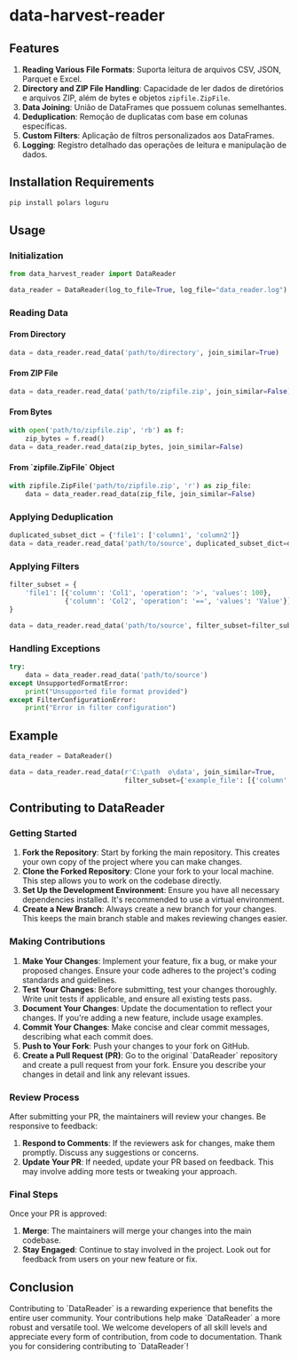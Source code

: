 
# data-harvest-reader

## Features

1. **Reading Various File Formats**: Suporta leitura de arquivos CSV, JSON, Parquet e Excel.
2. **Directory and ZIP File Handling**: Capacidade de ler dados de diretórios e arquivos ZIP, além de bytes e objetos `zipfile.ZipFile`.
3. **Data Joining**: União de DataFrames que possuem colunas semelhantes.
4. **Deduplication**: Remoção de duplicatas com base em colunas específicas.
5. **Custom Filters**: Aplicação de filtros personalizados aos DataFrames.
6. **Logging**: Registro detalhado das operações de leitura e manipulação de dados.

## Installation Requirements

```bash
pip install polars loguru
```

## Usage

### Initialization

```python
from data_harvest_reader import DataReader

data_reader = DataReader(log_to_file=True, log_file="data_reader.log")
```

### Reading Data

#### From Directory

```python
data = data_reader.read_data('path/to/directory', join_similar=True)
```

#### From ZIP File

```python
data = data_reader.read_data('path/to/zipfile.zip', join_similar=False)
```

#### From Bytes

```python
with open('path/to/zipfile.zip', 'rb') as f:
    zip_bytes = f.read()
data = data_reader.read_data(zip_bytes, join_similar=False)
```

#### From \`zipfile.ZipFile\` Object

```python
with zipfile.ZipFile('path/to/zipfile.zip', 'r') as zip_file:
    data = data_reader.read_data(zip_file, join_similar=False)
```

### Applying Deduplication

```python
duplicated_subset_dict = {'file1': ['column1', 'column2']}
data = data_reader.read_data('path/to/source', duplicated_subset_dict=duplicated_subset_dict)
```

### Applying Filters

```python
filter_subset = {
    'file1': [{'column': 'Col1', 'operation': '>', 'values': 100},
              {'column': 'Col2', 'operation': '==', 'values': 'Value'}]
}

data = data_reader.read_data('path/to/source', filter_subset=filter_subset)
```

### Handling Exceptions

```python
try:
    data = data_reader.read_data('path/to/source')
except UnsupportedFormatError:
    print("Unsupported file format provided")
except FilterConfigurationError:
    print("Error in filter configuration")
```

## Example

```python
data_reader = DataReader()

data = data_reader.read_data(r'C:\path	o\data', join_similar=True,
                             filter_subset={'example_file': [{'column': 'Age', 'operation': '>', 'values': 30}]})
```

## Contributing to DataReader

### Getting Started

1. **Fork the Repository**: Start by forking the main repository. This creates your own copy of the project where you can make changes.
2. **Clone the Forked Repository**: Clone your fork to your local machine. This step allows you to work on the codebase directly.
3. **Set Up the Development Environment**: Ensure you have all necessary dependencies installed. It's recommended to use a virtual environment.
4. **Create a New Branch**: Always create a new branch for your changes. This keeps the main branch stable and makes reviewing changes easier.

### Making Contributions

1. **Make Your Changes**: Implement your feature, fix a bug, or make your proposed changes. Ensure your code adheres to the project's coding standards and guidelines.
2. **Test Your Changes**: Before submitting, test your changes thoroughly. Write unit tests if applicable, and ensure all existing tests pass.
3. **Document Your Changes**: Update the documentation to reflect your changes. If you're adding a new feature, include usage examples.
4. **Commit Your Changes**: Make concise and clear commit messages, describing what each commit does.
5. **Push to Your Fork**: Push your changes to your fork on GitHub.
6. **Create a Pull Request (PR)**: Go to the original \`DataReader\` repository and create a pull request from your fork. Ensure you describe your changes in detail and link any relevant issues.

### Review Process

After submitting your PR, the maintainers will review your changes. Be responsive to feedback:

1. **Respond to Comments**: If the reviewers ask for changes, make them promptly. Discuss any suggestions or concerns.
2. **Update Your PR**: If needed, update your PR based on feedback. This may involve adding more tests or tweaking your approach.

### Final Steps

Once your PR is approved:

1. **Merge**: The maintainers will merge your changes into the main codebase.
2. **Stay Engaged**: Continue to stay involved in the project. Look out for feedback from users on your new feature or fix.

## Conclusion

Contributing to \`DataReader\` is a rewarding experience that benefits the entire user community. Your contributions help make \`DataReader\` a more robust and versatile tool. We welcome developers of all skill levels and appreciate every form of contribution, from code to documentation. Thank you for considering contributing to \`DataReader\`!
